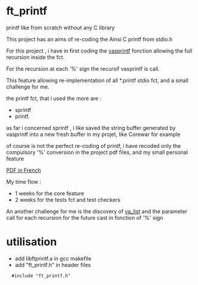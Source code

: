 
# ft_printf

printf like from scratch without any C library

This project has an aims of re-coding the Ainsi C printf from stdio.h

For this project , i have in first coding the [vasprintf](https://linux.die.net/man/3/vasprintf) fonction allowing the full recursion inside the fct.

For the recursion at each '%' sign the recursif vasprintf is call.

This feature allowing re-implementation of all *.printf stdio fct, and a small challenge for me.

the printf fct, that i used the more are :
- sprintf
- printf.

as far i concerned sprintf , i like saved the string buffer generated by vasprintf into a new fresh buffer in my projet, like Corewar for example

of course is not the perfect re-coding of printf, i have recoded only the compulsory '%' conversion in the project pdf files, and my small personal feature 

[PDF in French](https://cdn.intra.42.fr/pdf/pdf/20/ft_printf.pdf)

My time flow : 

- 1 weeks for the core feature
- 2 weeks for the tests fct and test checkers

An another challenge for me is the discovery of [va_list](http://www.cplusplus.com/reference/cstdarg/va_list/) and the parameter call for each recursion for the future cast in fonction of '%' sign

# utilisation

- add libftprintf.a in gcc makefile
- add "ft_printf.h" in header files

```
  #include "ft_printf.h"
  ```
